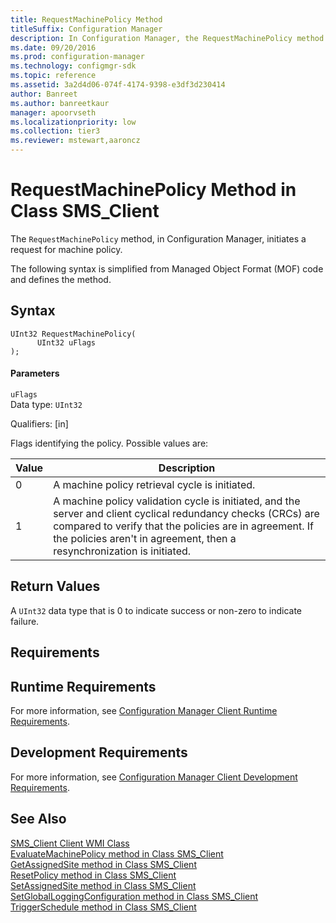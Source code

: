 ```yaml
---
title: RequestMachinePolicy Method
titleSuffix: Configuration Manager
description: In Configuration Manager, the RequestMachinePolicy method initiates a request for machine policy.
ms.date: 09/20/2016
ms.prod: configuration-manager
ms.technology: configmgr-sdk
ms.topic: reference
ms.assetid: 3a2d4d06-074f-4174-9398-e3df3d230414
author: Banreet
ms.author: banreetkaur
manager: apoorvseth
ms.localizationpriority: low
ms.collection: tier3
ms.reviewer: mstewart,aaroncz 
---
```

# RequestMachinePolicy Method in Class SMS_Client
The `RequestMachinePolicy` method, in Configuration Manager, initiates a request for machine policy.  

 The following syntax is simplified from Managed Object Format (MOF) code and defines the method.  

## Syntax  

```  
UInt32 RequestMachinePolicy(  
      UInt32 uFlags  
);  
```  

#### Parameters  
 `uFlags`  
 Data type: `UInt32`  

 Qualifiers: [in]  

 Flags identifying the policy. Possible values are:  

| Value | Description |
| ----- | ----------- |
|0|A machine policy retrieval cycle is initiated.|  
|1|A machine policy validation cycle is initiated, and the server and client cyclical redundancy checks (CRCs) are compared to verify that the policies are in agreement. If the policies aren't in agreement, then a resynchronization is initiated.|  

## Return Values  
 A `UInt32` data type that is 0 to indicate success or non-zero to indicate failure.  

## Requirements  

## Runtime Requirements  
 For more information, see [Configuration Manager Client Runtime Requirements](../../../../../develop/core/reqs/client-runtime-requirements.md).  

## Development Requirements  
 For more information, see [Configuration Manager Client Development Requirements](../../../../../develop/core/reqs/client-development-requirements.md).  

## See Also  
 [SMS_Client Client WMI Class](../../../../../develop/reference/core/clients/client-classes/sms_client-client-wmi-class.md)   
 [EvaluateMachinePolicy method in Class SMS_Client](../../../../../develop/reference/core/clients/client-classes/evaluatemachinepolicy-method-in-class-sms_client.md)   
 [GetAssignedSite method in Class SMS_Client](../../../../../develop/reference/core/clients/client-classes/getassignedsite-method-in-class-sms_client.md)   
 [ResetPolicy method in Class SMS_Client](../../../../../develop/reference/core/clients/client-classes/resetpolicy-method-in-class-sms_client.md)   
 [SetAssignedSite method in Class SMS_Client](../../../../../develop/reference/core/clients/client-classes/setassignedsite-method-in-class-sms_client.md)   
 [SetGlobalLoggingConfiguration method in Class SMS_Client](../../../../../develop/reference/core/clients/client-classes/setgloballoggingconfiguration-method-in-class-sms_client.md)   
 [TriggerSchedule method in Class SMS_Client](../../../../../develop/reference/core/clients/client-classes/triggerschedule-method-in-class-sms_client.md)
